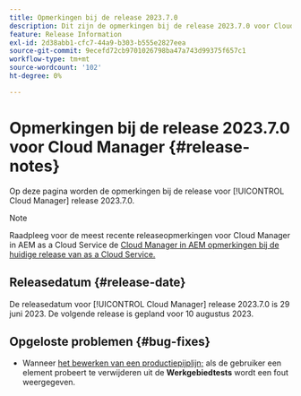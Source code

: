 ```yaml
---
title: Opmerkingen bij de release 2023.7.0
description: Dit zijn de opmerkingen bij de release 2023.7.0 voor Cloud Manager.
feature: Release Information
exl-id: 2d38abb1-cfc7-44a9-b303-b555e2827eea
source-git-commit: 9ecefd72cb9701026798ba47a743d99375f657c1
workflow-type: tm+mt
source-wordcount: '102'
ht-degree: 0%

---
```



# Opmerkingen bij de release 2023.7.0 voor Cloud Manager {#release-notes}

Op deze pagina worden de opmerkingen bij de release voor [!UICONTROL Cloud Manager] release 2023.7.0.

>[!NOTE]
>
>Raadpleeg voor de meest recente releaseopmerkingen voor Cloud Manager in AEM as a Cloud Service de [Cloud Manager in AEM opmerkingen bij de huidige release van as a Cloud Service.](https://experienceleague.adobe.com/docs/experience-manager-cloud-service/content/implementing/using-cloud-manager/release-notes-cloud-manager/release-notes-cm-current.html)

## Releasedatum {#release-date}

De releasedatum voor [!UICONTROL Cloud Manager] release 2023.7.0 is 29 juni 2023. De volgende release is gepland voor 10 augustus 2023.

## Opgeloste problemen {#bug-fixes}

* Wanneer [het bewerken van een productiepijplijn;](/help/using/managing-pipelines.md#editing-pipelines) als de gebruiker een element probeert te verwijderen uit de **Werkgebiedtests** wordt een fout weergegeven.
